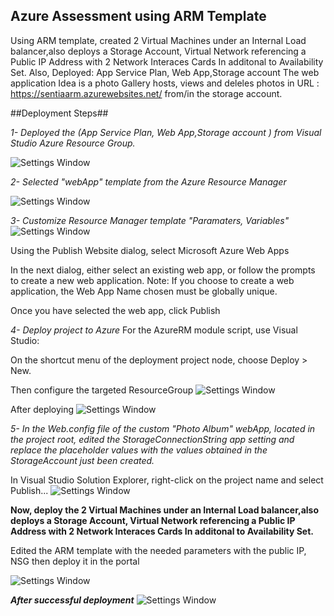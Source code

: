 ## Azure Assessment using ARM Template

Using ARM template, created 2 Virtual Machines under an Internal Load balancer,also deploys a Storage Account, Virtual Network referencing a Public IP Address with 2 Network Interaces Cards In additonal to Availability Set.
Also, Deployed: App Service Plan, Web App,Storage account
The web application Idea is a photo Gallery hosts, views and deleles photos in URL : https://sentiaarm.azurewebsites.net/ from/in the storage account.


##Deployment Steps##


*1- Deployed the (App Service Plan, Web App,Storage account ) from Visual Studio Azure Resource Group.*

![Settings Window](https://github.com/MicrosoftDocs/azure-docs/raw/master/articles/azure-resource-manager/media/vs-azure-tools-resource-groups-deployment-projects-create-deploy/create-project.png)

*2- Selected "webApp" template from the Azure Resource Manager*

![Settings Window](https://github.com/MicrosoftDocs/azure-docs/raw/master/articles/azure-resource-manager/media/vs-azure-tools-resource-groups-deployment-projects-create-deploy/select-project.png)

*3- Customize Resource Manager template "Paramaters, Variables"*
![Settings Window](https://i.ibb.co/yStrK4z/VS.png)


Using the Publish Website dialog, select Microsoft Azure Web Apps

In the next dialog, either select an existing web app, or follow the prompts to create a new web application. Note: If you choose to create a web application, the Web App Name chosen must be globally unique.

Once you have selected the web app, click Publish

*4- Deploy project to Azure*
For the AzureRM module script, use Visual Studio:

On the shortcut menu of the deployment project node, choose Deploy > New.

Then configure the targeted ResourceGroup
![Settings Window](https://i.ibb.co/vwJwb7k/VCDeploy2.png)

After deploying
![Settings Window](https://i.ibb.co/NstgQhy/Azure.png)


*5- In the Web.config file of the custom "Photo Album" webApp, located in the project root, edited the StorageConnectionString app setting and replace the placeholder values with the values obtained in the StorageAccount just been created.*

In Visual Studio Solution Explorer, right-click on the project name and select Publish...
![Settings Window](https://i.ibb.co/JCLNzZy/App-Con-String.png)


**Now, deploy the  2 Virtual Machines under an Internal Load balancer,also deploys a Storage Account, Virtual Network referencing a Public IP Address with 2 Network Interaces Cards In additonal to Availability Set.**

Edited the ARM template with the needed parameters with the public IP, NSG then deploy it in the portal

![Settings Window](https://i.ibb.co/mzQmbs4/Portal-ARM.png)


***After successful deployment***
![Settings Window](https://i.ibb.co/BsYP1Dr/AzureRG.png)
